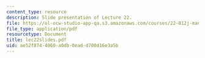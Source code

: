 ```yaml
---
content_type: resource
description: Slide presentation of Lecture 22.
file: https://ol-ocw-studio-app-qa.s3.amazonaws.com/courses/22-812j-managing-nuclear-technology-spring-2004/ae52f8744060a0db0eadd700d16e3a5b_lec22slides.pdf
file_type: application/pdf
resourcetype: Document
title: lec22slides.pdf
uid: ae52f874-4060-a0db-0ead-d700d16e3a5b
---
```

